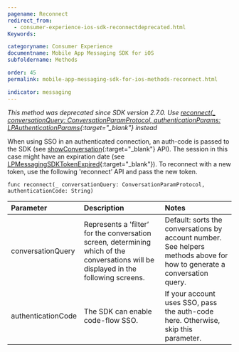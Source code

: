 ```yaml
---
pagename: Reconnect
redirect_from:
  - consumer-experience-ios-sdk-reconnectdeprecated.html
Keywords:

categoryname: Consumer Experience
documentname: Mobile App Messaging SDK for iOS
subfoldername: Methods

order: 45
permalink: mobile-app-messaging-sdk-for-ios-methods-reconnect.html

indicator: messaging
---
```

*This method was deprecated since SDK version 2.7.0. Use [reconnect(_ conversationQuery: ConversationParamProtocol, authenticationParams: LPAuthenticationParams](consumer-experience-ios-sdk-reconnect.html){:target="_blank"} instead*

When using SSO in an authenticated connection, an auth-code is passed to the SDK (see [showConversation](consumer-experience-ios-sdk-showconversation.html){:target="_blank"} API). The session in this case might have an expiration date (see [LPMessagingSDKTokenExpired](consumer-experience-ios-sdk-callbacks.html){:target="_blank"}). To reconnect with a new token, use the following 'reconnect’ API and pass the new token.

`func reconnect(_ conversationQuery: ConversationParamProtocol, authenticationCode: String)`

| Parameter | Description | Notes |
| :--- | :--- | :--- |
| conversationQuery | Represents a 'filter’ for the conversation screen, determining which of the conversations will be displayed in the following screens. | Default: sorts the conversations by account number. <br> See helpers methods above for how to generate a conversation query. |
| authenticationCode | The SDK can enable code-flow SSO. | If your account uses SSO, pass the auth-code here. Otherwise, skip this parameter. |
